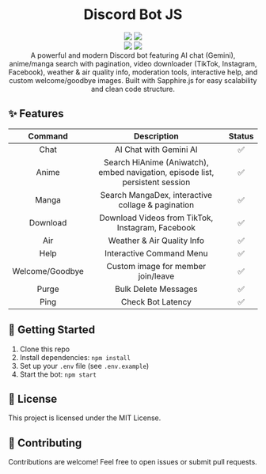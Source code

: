 # <div align="center">Discord Bot JS</div>

<div align="center">
<img src="https://img.shields.io/badge/Node-%3E%3D%2020-43853D?style=flat-square&logo=node.js&logoColor=white"/>
<img src="https://img.shields.io/badge/❤️Maintained-Yes-blue.svg?style=flat-square"/> <br>
<img src="https://img.shields.io/badge/Discord.js-v14-5865F2?style=flat-square&logo=discord&logoColor=white"/>
<img src="https://img.shields.io/badge/Framework-Sapphire-blue?style=flat-square"/>
</div>

<center> A powerful and modern Discord bot featuring AI chat (Gemini), anime/manga search with pagination, video downloader (TikTok, Instagram, Facebook), weather & air quality info, moderation tools, interactive help, and custom welcome/goodbye images. Built with Sapphire.js for easy scalability and clean code structure. </center>

## ✨ Features

|  Command   |           Description            | Status |
| :--------: | :------------------------------: | :----: |
|   Chat     |      AI Chat with Gemini AI      |   ✅   |
|   Anime    |  Search HiAnime (Aniwatch), embed navigation, episode list, persistent session |   ✅   |
|   Manga    |  Search MangaDex, interactive collage & pagination |   ✅   |
|  Download  |  Download Videos from TikTok, Instagram, Facebook |   ✅   |
|    Air     |   Weather & Air Quality Info     |   ✅   |
|    Help    |   Interactive Command Menu       |   ✅   |
|  Welcome/Goodbye | Custom image for member join/leave |   ✅   |
|   Purge    |   Bulk Delete Messages           |   ✅   |
|    Ping    |        Check Bot Latency         |   ✅   |

## 🚀 Getting Started
1. Clone this repo
2. Install dependencies: `npm install`
3. Set up your `.env` file (see `.env.example`)
4. Start the bot: `npm start`

## 📄 License

This project is licensed under the MIT License.

## 🤝 Contributing

Contributions are welcome! Feel free to open issues or submit pull requests.
